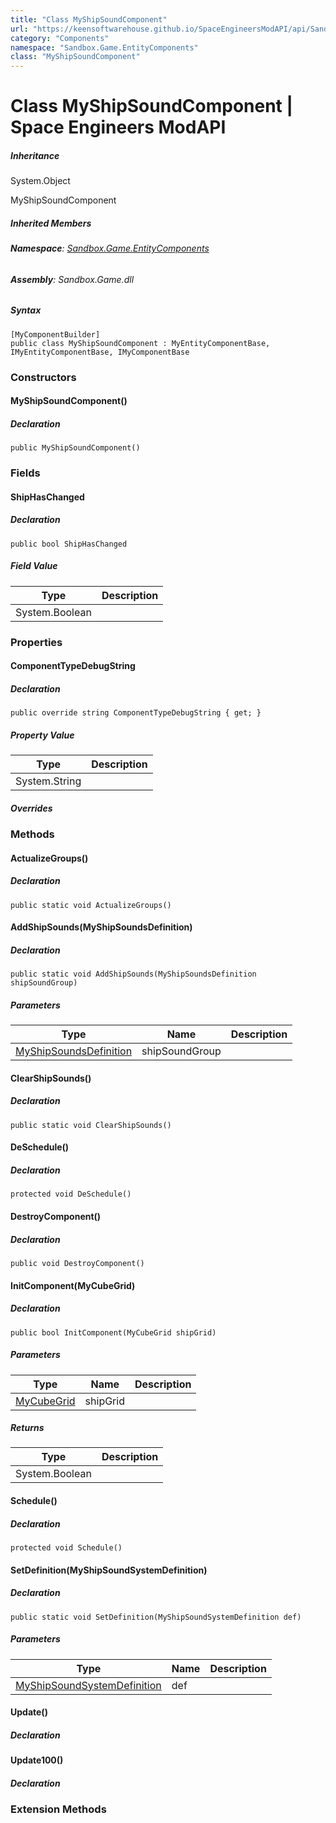 ```yaml
---
title: "Class MyShipSoundComponent"
url: "https://keensoftwarehouse.github.io/SpaceEngineersModAPI/api/Sandbox.Game.EntityComponents.MyShipSoundComponent.html"
category: "Components"
namespace: "Sandbox.Game.EntityComponents"
class: "MyShipSoundComponent"
---
```


# Class MyShipSoundComponent | Space Engineers ModAPI

##### Inheritance

System.Object

MyShipSoundComponent

##### Inherited Members

###### **Namespace**: [Sandbox.Game.EntityComponents](https://keensoftwarehouse.github.io/SpaceEngineersModAPI/api/Sandbox.Game.EntityComponents.html)

###### **Assembly**: Sandbox.Game.dll

##### Syntax

```
[MyComponentBuilder]
public class MyShipSoundComponent : MyEntityComponentBase, IMyEntityComponentBase, IMyComponentBase
```

### Constructors

#### MyShipSoundComponent()

##### Declaration

```
public MyShipSoundComponent()
```

### Fields

#### ShipHasChanged

##### Declaration

```
public bool ShipHasChanged
```

##### Field Value

| Type | Description |
| --- | --- |
| System.Boolean |     |

### Properties

#### ComponentTypeDebugString

##### Declaration

```
public override string ComponentTypeDebugString { get; }
```

##### Property Value

| Type | Description |
| --- | --- |
| System.String |     |

##### Overrides

### Methods

#### ActualizeGroups()

##### Declaration

```
public static void ActualizeGroups()
```

#### AddShipSounds(MyShipSoundsDefinition)

##### Declaration

```
public static void AddShipSounds(MyShipSoundsDefinition shipSoundGroup)
```

##### Parameters

| Type | Name | Description |
| --- | --- | --- |
| [MyShipSoundsDefinition](https://keensoftwarehouse.github.io/SpaceEngineersModAPI/api/Sandbox.Definitions.MyShipSoundsDefinition.html) | shipSoundGroup |     |

#### ClearShipSounds()

##### Declaration

```
public static void ClearShipSounds()
```

#### DeSchedule()

##### Declaration

```
protected void DeSchedule()
```

#### DestroyComponent()

##### Declaration

```
public void DestroyComponent()
```

#### InitComponent(MyCubeGrid)

##### Declaration

```
public bool InitComponent(MyCubeGrid shipGrid)
```

##### Parameters

| Type | Name | Description |
| --- | --- | --- |
| [MyCubeGrid](https://keensoftwarehouse.github.io/SpaceEngineersModAPI/api/Sandbox.Game.Entities.MyCubeGrid.html) | shipGrid |     |

##### Returns

| Type | Description |
| --- | --- |
| System.Boolean |     |

#### Schedule()

##### Declaration

```
protected void Schedule()
```

#### SetDefinition(MyShipSoundSystemDefinition)

##### Declaration

```
public static void SetDefinition(MyShipSoundSystemDefinition def)
```

##### Parameters

| Type | Name | Description |
| --- | --- | --- |
| [MyShipSoundSystemDefinition](https://keensoftwarehouse.github.io/SpaceEngineersModAPI/api/Sandbox.Definitions.MyShipSoundSystemDefinition.html) | def |     |

#### Update()

##### Declaration

#### Update100()

##### Declaration

### Extension Methods